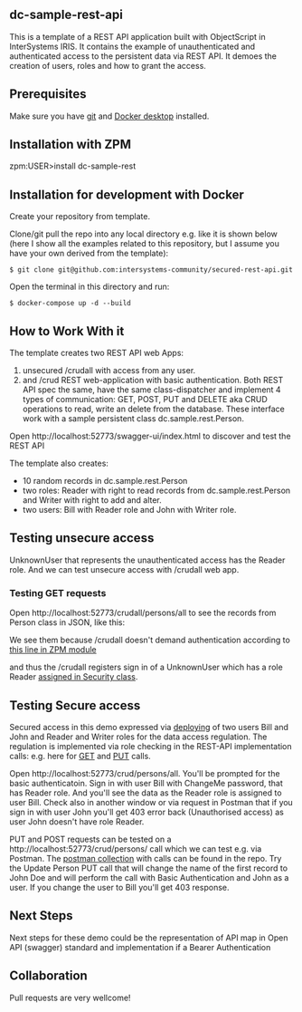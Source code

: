 ## dc-sample-rest-api
This is a template of a REST API application built with ObjectScript in InterSystems IRIS.
It contains the example of unauthenticated and authenticated access to the persistent data via REST API.
It demoes the creation of users, roles and how to grant the access.

## Prerequisites
Make sure you have [git](https://git-scm.com/book/en/v2/Getting-Started-Installing-Git) and [Docker desktop](https://www.docker.com/products/docker-desktop) installed.

## Installation with ZPM

zpm:USER>install dc-sample-rest

## Installation for development with Docker

Create your repository from template.

Clone/git pull the repo into any local directory e.g. like it is shown below (here I show all the examples related to this repository, but I assume you have your own derived from the template):

```
$ git clone git@github.com:intersystems-community/secured-rest-api.git
```

Open the terminal in this directory and run:

```
$ docker-compose up -d --build
```
## How to Work With it

The template creates two REST API web Apps: 
1. unsecured /crudall with access from any user.
2. and /crud REST web-application with basic authentication. 
 Both REST API spec the same, have the same class-dispatcher and implement 4 types of communication: GET, POST, PUT and DELETE aka CRUD operations to read, write an delete from the database.
These interface work with a sample persistent class dc.sample.rest.Person.

Open http://localhost:52773/swagger-ui/index.html to discover and test the REST API

The template also creates:
 * 10 random records in dc.sample.rest.Person
 * two roles: Reader with right to read records from dc.sample.rest.Person and Writer with right to add and alter.
 * two users: Bill with Reader role and John with Writer role.

## Testing unsecure access

UnknownUser that represents the unauthenticated access has the Reader role. And we can test unsecure access with /crudall web app.

### Testing GET requests

Open http://localhost:52773/crudall/persons/all to see the records from Person class in JSON, like this:

We see them because /crudall doesn't demand authentication according to [this line in ZPM module](https://github.com/evshvarov/secured-rest-api/blob/master/module.xml#L38)

and thus the /crudall registers sign in of a UnknownUser which has a role Reader [assigned in Security class](https://github.com/evshvarov/secured-rest-api/blob/master/src/dc/sample/rest/Security.cls#L48).

## Testing Secure access

Secured access in this demo expressed via [deploying](https://github.com/evshvarov/secured-rest-api/blob/master/src/dc/sample/rest/Security.cls#L8) of two users Bill and John and Reader and Writer roles for the data access regulation.
The regulation is implemented via role checking in the REST-API implementation calls: e.g. here for [GET](https://github.com/evshvarov/secured-rest-api/blob/master/src/dc/sample/rest/PersonREST.cls#L42) and [PUT](https://github.com/evshvarov/secured-rest-api/blob/master/src/dc/sample/rest/PersonREST.cls#115) calls.

Open http://localhost:52773/crud/persons/all. You'll be prompted for the basic authenticatoin. Sign in with user Bill with ChangeMe password, that has Reader role. And you'll see the data as the Reader role is assigned to user Bill.
Check also in another window or via request in Postman that if you sign in with user John you'll get 403 error back (Unauthorised access) as user John doesn't have role Reader.

PUT and POST requests can be tested on a http://localhost:52773/crud/persons/ call which we can test e.g. via Postman. The [postman collection](https://github.com/evshvarov/secured-rest-api/blob/master/secured%20rest-api.postman_collection.json) with calls can be found in the repo.
Try the Update Person PUT call that will change the name of the first record to John Doe and will perform the call with Basic Authentication and John as a user.
If you change the user to Bill you'll get 403 response.


## Next Steps

Next steps for these demo could be the representation of API map in Open API (swagger) standard and implementation if a Bearer Authentication
## Collaboration  

Pull requests are very wellcome!

